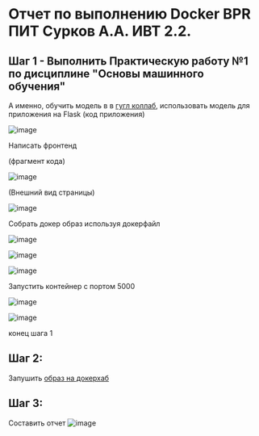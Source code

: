 # Отчет по выполнению Docker BPR ПИТ Сурков А.А. ИВТ 2.2.

## Шаг 1 - Выполнить Практическую работу №1 по дисциплине "Основы машинного обучения"

А именно, обучить модель в в [гугл коллаб](https://colab.research.google.com/drive/1KLBqhGJ8uuBtTUpyYNJ0qiMfeDV3zwBG?usp=sharing), использовать модель  для приложения на Flask (код приложения)

![image](https://github.com/user-attachments/assets/30bce858-a6ca-4519-96eb-f03f6b73b4a7)

Написать фронтенд

(фрагмент кода)

![image](https://github.com/user-attachments/assets/d0e97d0d-a306-48a1-ba6c-db71d492fdaf)

(Внешний вид страницы)

![image](https://github.com/user-attachments/assets/400ad286-948e-4f3a-b222-b55e1e35b8eb)

Собрать докер образ используя докерфайл

![image](https://github.com/user-attachments/assets/2d8b6a7a-ac58-4de1-a4a6-b6b9ba4eb5af)

![image](https://github.com/user-attachments/assets/c49a0a54-d1ff-46bb-a2af-81c8fccf61d9)

![image](https://github.com/user-attachments/assets/55d8a1be-3828-4165-8b86-ce7044ab1d72)

Запустить контейнер с портом 5000

![image](https://github.com/user-attachments/assets/343ba9b6-c6ba-4538-bdcf-cefbdc9311d6)

![image](https://github.com/user-attachments/assets/b5589799-a89b-489f-8d7f-70ec8d2c28d0)

конец шага 1

## Шаг 2:

Запушить [образ на докерхаб](https://hub.docker.com/r/andreysurk/ml-model-app)

## Шаг 3:

Составить отчет
![image](https://github.com/user-attachments/assets/5dec9106-b043-448d-9978-03b20c744272)






